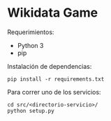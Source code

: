 # Wikidata Game

Requerimientos:

* Python 3
* pip

Instalación de dependencias:

``
pip install -r requirements.txt
``

Para correr uno de los servicios:

```
cd src/<directorio-servicio>/
python setup.py
```
